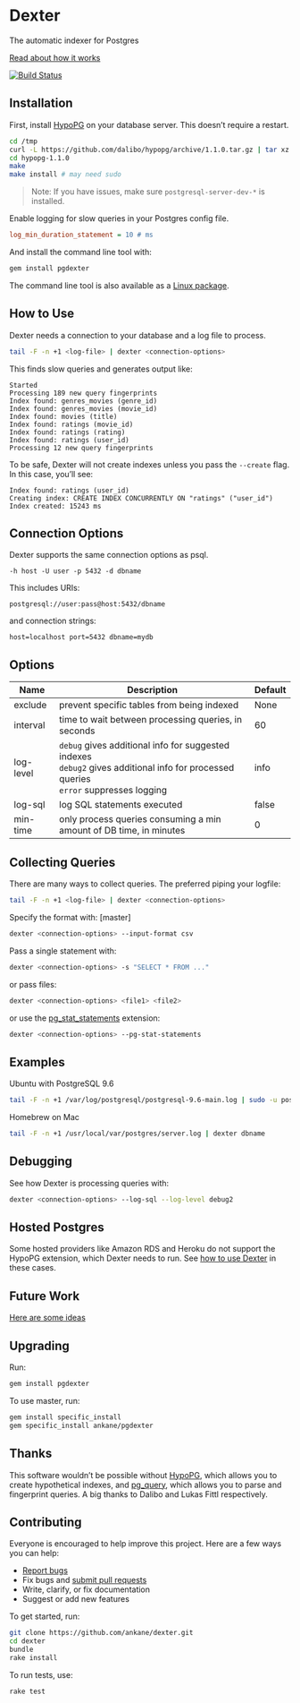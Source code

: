 # Dexter

The automatic indexer for Postgres

[Read about how it works](https://medium.com/@ankane/introducing-dexter-the-automatic-indexer-for-postgres-5f8fa8b28f27)

[![Build Status](https://travis-ci.org/ankane/dexter.svg?branch=master)](https://travis-ci.org/ankane/dexter)

## Installation

First, install [HypoPG](https://github.com/dalibo/hypopg) on your database server. This doesn’t require a restart.

```sh
cd /tmp
curl -L https://github.com/dalibo/hypopg/archive/1.1.0.tar.gz | tar xz
cd hypopg-1.1.0
make
make install # may need sudo
```

> Note: If you have issues, make sure `postgresql-server-dev-*` is installed.

Enable logging for slow queries in your Postgres config file.

```ini
log_min_duration_statement = 10 # ms
```

And install the command line tool with:

```sh
gem install pgdexter
```

The command line tool is also available as a [Linux package](guides/Linux.md).

## How to Use

Dexter needs a connection to your database and a log file to process.

```sh
tail -F -n +1 <log-file> | dexter <connection-options>
```

This finds slow queries and generates output like:

```
Started
Processing 189 new query fingerprints
Index found: genres_movies (genre_id)
Index found: genres_movies (movie_id)
Index found: movies (title)
Index found: ratings (movie_id)
Index found: ratings (rating)
Index found: ratings (user_id)
Processing 12 new query fingerprints
```

To be safe, Dexter will not create indexes unless you pass the `--create` flag. In this case, you’ll see:

```
Index found: ratings (user_id)
Creating index: CREATE INDEX CONCURRENTLY ON "ratings" ("user_id")
Index created: 15243 ms
```

## Connection Options

Dexter supports the same connection options as psql.

```
-h host -U user -p 5432 -d dbname
```

This includes URIs:

```
postgresql://user:pass@host:5432/dbname
```

and connection strings:

```
host=localhost port=5432 dbname=mydb
```

## Options

Name | Description | Default
--- | --- | ---
exclude | prevent specific tables from being indexed | None
interval | time to wait between processing queries, in seconds | 60
log-level | `debug` gives additional info for suggested indexes<br />`debug2` gives additional info for processed queries<br />`error` suppresses logging | info
log-sql | log SQL statements executed | false
min-time | only process queries consuming a min amount of DB time, in minutes | 0

## Collecting Queries

There are many ways to collect queries. The preferred piping your logfile:

```sh
tail -F -n +1 <log-file> | dexter <connection-options>
```

Specify the format with: [master]

```sh
dexter <connection-options> --input-format csv
```

Pass a single statement with:

```sh
dexter <connection-options> -s "SELECT * FROM ..."
```

or pass files:

```sh
dexter <connection-options> <file1> <file2>
```

or use the [pg_stat_statements](https://www.postgresql.org/docs/current/static/pgstatstatements.html) extension:

```sh
dexter <connection-options> --pg-stat-statements
```

## Examples

Ubuntu with PostgreSQL 9.6

```sh
tail -F -n +1 /var/log/postgresql/postgresql-9.6-main.log | sudo -u postgres dexter dbname
```

Homebrew on Mac

```sh
tail -F -n +1 /usr/local/var/postgres/server.log | dexter dbname
```

## Debugging

See how Dexter is processing queries with:

```sh
dexter <connection-options> --log-sql --log-level debug2
```

## Hosted Postgres

Some hosted providers like Amazon RDS and Heroku do not support the HypoPG extension, which Dexter needs to run. See [how to use Dexter](guides/Hosted-Postgres.md) in these cases.

## Future Work

[Here are some ideas](https://github.com/ankane/dexter/issues/1)

## Upgrading

Run:

```sh
gem install pgdexter
```

To use master, run:

```sh
gem install specific_install
gem specific_install ankane/pgdexter
```

## Thanks

This software wouldn’t be possible without [HypoPG](https://github.com/dalibo/hypopg), which allows you to create hypothetical indexes, and [pg_query](https://github.com/lfittl/pg_query), which allows you to parse and fingerprint queries. A big thanks to Dalibo and Lukas Fittl respectively.

## Contributing

Everyone is encouraged to help improve this project. Here are a few ways you can help:

- [Report bugs](https://github.com/ankane/dexter/issues)
- Fix bugs and [submit pull requests](https://github.com/ankane/dexter/pulls)
- Write, clarify, or fix documentation
- Suggest or add new features

To get started, run:

```sh
git clone https://github.com/ankane/dexter.git
cd dexter
bundle
rake install
```

To run tests, use:

```sh
rake test
```
